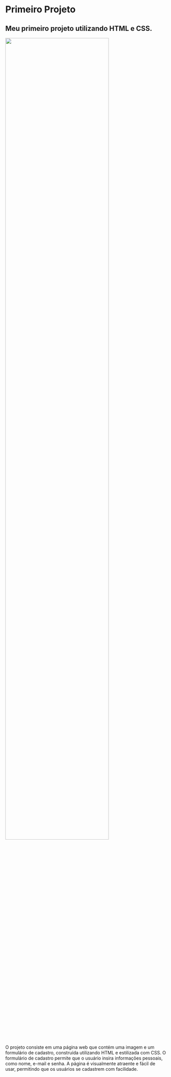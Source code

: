<h1>Primeiro Projeto</h1>
<h2>Meu primeiro projeto utilizando HTML e CSS.</h2>

<div align="start">
<img src="https://user-images.githubusercontent.com/123646546/223876436-9d1cf459-9811-4442-9d42-9918caffc607.png" 
     width="80%"/>
</div>

<p>O projeto consiste em uma página web que contém uma imagem e um formulário de cadastro, construída utilizando HTML e estilizada com CSS. O formulário de cadastro permite que o usuário insira informações pessoais, como nome, e-mail e senha. A página é visualmente atraente e fácil de usar, permitindo que os usuários se cadastrem com facilidade.</p>
